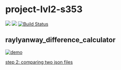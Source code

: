 # project-lvl2-s353
<a href="https://codeclimate.com/github/raylyanway/project-lvl2-s353/maintainability"><img src="https://api.codeclimate.com/v1/badges/1d6d683da082f45b1392/maintainability" /></a>
<a href="https://codeclimate.com/github/raylyanway/project-lvl2-s353/test_coverage"><img src="https://api.codeclimate.com/v1/badges/1d6d683da082f45b1392/test_coverage" /></a>
[![Build Status](https://travis-ci.org/raylyanway/project-lvl2-s353.svg?branch=master)](https://travis-ci.org/raylyanway/project-lvl2-s353)

## raylyanway_difference_calculator
[![demo](https://asciinema.org/a/113463.png)](https://asciinema.org/a/nkxsHEhVsICpVX9ezAd1UNMqf?autoplay=1)

[step 2: comparing two json files](https://asciinema.org/a/G5Z3Mtcz4yEFcnvHBA5bdMC81?autoplay=1)
